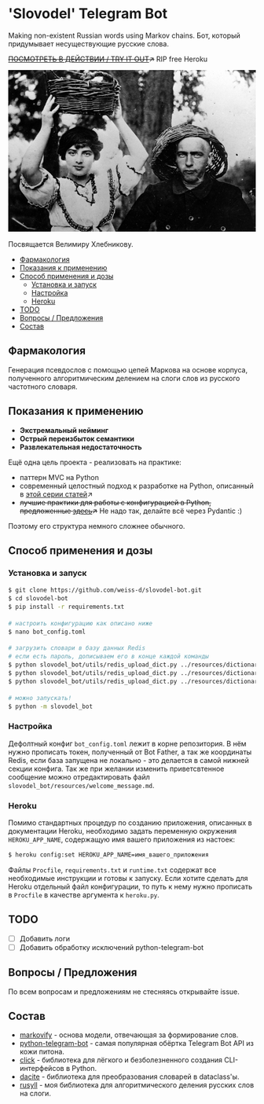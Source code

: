# 'Slovodel' Telegram Bot
Making non-existent Russian words using Markov chains.
Бот, который придумывает несуществующие русские слова.

~~[ПОСМОТРЕТЬ В ДЕЙСТВИИ / TRY IT OUT](http://t.me/slovodel_bot)↗️~~
RIP free Heroku



![Велимир Хлебников на Украине. Портрет с корзинами. Автор неизвестен.](velimir.png)

Посвящается Велимиру Хлебникову.

  * [Фармакология](#фармакология)
  * [Показания к применению](#показания-к-применению)
  * [Способ применения и дозы](#способ-применения-и-дозы)
     * [Установка и запуск](#установка-и-запуск)
     * [Настройка](#настройка)
     * [Heroku](#heroku)
  * [TODO](#todo)
  * [Вопросы / Предложения](#вопросы--предложения)
  * [Состав](#состав)

## Фармакология
Генерация псевдослов с помощью цепей Маркова на основе корпуса, полученного алгоритмическим делением на слоги слов из русского частотного словаря.

## Показания к применению

* **Экстремальный нейминг**
* **Острый переизбыток семантики**
* **Развлекательная недостаточность**

Ещё одна цель проекта - реализовать на практике:
* паттерн MVC на Python
* современный целостный подход к разработке на Python, описанный в [этой серии статей](https://cjolowicz.github.io/posts/hypermodern-python-01-setup/)↗️
* ~~лучшие практики для работы с конфигурацией в Python, предложенные [здесь](https://www.notion.so/Best-Practices-for-Working-with-Configuration-in-Python-Applications-Preferred-Networks-Research--46a5dee5b1114c66a1eedd8624b67bad#24c930d67a8b452989164f25cc6322cf)↗️~~ Не надо так, делайте всё через Pydantic :)

Поэтому его структура немного сложнее обычного.

## Способ применения и дозы
### Установка и запуск
```bash
$ git clone https://github.com/weiss-d/slovodel-bot.git
$ cd slovodel-bot
$ pip install -r requirements.txt

# настроить конфигурацию как описано ниже
$ nano bot_config.toml

# загрузить словари в базу данных Redis
# если есть пароль, дописываем его в конце каждой команды
$ python slovodel_bot/utils/redis_upload_dict.py ../resources/dictionaries/nouns.txt SLOVODEL_DICT 127.0.0.1 6379 0
$ python slovodel_bot/utils/redis_upload_dict.py ../resources/dictionaries/adjectives.txt SLOVODEL_DICT 127.0.0.1 6379 0
$ python slovodel_bot/utils/redis_upload_dict.py ../resources/dictionaries/verbs.txt SLOVODEL_DICT 127.0.0.1 6379 0

# можно запускать!
$ python -m slovodel_bot
```
### Настройка
Дефолтный конфиг `bot_config.toml` лежит в корне репозитория.
В нём нужно прописать токен, полученный от Bot Father, а так же координаты Redis, если база запущена не локально - это делается в самой нижней секции конфига.
Так же при желании изменить приветсвтенное сообщение можно отредактировать файл `slovodel_bot/resources/welcome_message.md`.

### Heroku
Помимо стандартных процедур по созданию приложения, описанных в документации Heroku, необходимо задать переменную окружения `HEROKU_APP_NAME`, содержащую имя вашего приложения из настоек:
```bash
$ heroku config:set HEROKU_APP_NAME=имя_вашего_приложения

```
Файлы `Procfile`, `requirements.txt` и `runtime.txt` содержат все необходимые инструкции и готовы к запуску. Если хотите сделать для Heroku отдельный файл конфигурации, то путь к нему нужно прописать в `Procfile` в качестве аргумента к `heroku.py`.

## TODO
- [ ] Добавить логи
- [ ] Добавить обработку исключений python-telegram-bot

## Вопросы / Предложения
По всем вопросам и предложениям не стесняясь открывайте issue.

## Состав
* [markovify](https://github.com/jsvine/markovify) - основа модели, отвечающая за формирование слов.
* [python-telegram-bot](https://github.com/python-telegram-bot/python-telegram-bot/) - самая популярная обёртка Telegram Bot API из кожи питона.
* [click](https://click.palletsprojects.com/) - библиотека для лёгкого и безболезненного создания CLI-интерфейсов в Python.
* [dacite](https://github.com/konradhalas/dacite) - библиотека для преобразования словарей в dataclass'ы.
* [rusyll](https://github.com/weiss-d/rusyll) - моя библиотека для алгоритмического деления русских слов на слоги.
